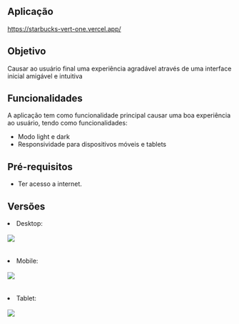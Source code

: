 ## Aplicação
https://starbucks-vert-one.vercel.app/

## Objetivo
Causar ao usuário final uma experiência agradável através de uma interface inicial amigável e intuitiva

## Funcionalidades
<p>A aplicação tem como funcionalidade principal causar uma boa experiência ao usuário, tendo como funcionalidades:</p>
<ul>  
  <li>Modo light e dark</li>
  <li>Responsividade para dispositivos móveis e tablets</li>
</ul>

## Pré-requisitos
  <ul>
    <li>Ter acesso a internet.</li>    
  </ul>

## Versões
<div>
  <li>Desktop:</li> <br>
  <img src="https://github.com/tiagorodri-dev/starbucks/assets/68871083/25141f90-ba74-426c-9a60-40c9a37a52f7"><br><br><br>

  <li>Mobile:</li> <br>
  <img src="https://github.com/tiagorodri-dev/starbucks/assets/68871083/502dd83f-c708-438f-8853-e4ccb6f213f8"> <br><br><br>

  <li>Tablet:</li> <br>
  <img src="https://github.com/tiagorodri-dev/starbucks/assets/68871083/ee8f4a65-15a6-4b10-85e4-7341e63f1342">
</div>
